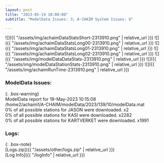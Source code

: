 ```yaml
---
layout: post
title: "2023-05-19 10:00:00"
subtitle: "ModelData Issues: 3; A-CHAIM System Issues: 0"

---
```


![]({{ "/assets/img/achaimDataStatsShort-2313910.png" | relative_url }})
![]({{ "/assets/img/achaimDataStatsLong00-2313910.png" | relative_url }})
![]({{ "/assets/img/achaimDataStatsLong01-2313910.png" | relative_url }})
![]({{ "/assets/img/achaimDataStatsLong02-2313910.png" | relative_url }})
![]({{ "/assets/img/modelDataDataStats-2313910.png" | relative_url }})
![]({{ "/assets/img/modelDataStationStats-2313910.png" | relative_url }})
![]({{ "/assets/img/achaimRunTime-2313910.png" | relative_url }})


### ModelData Issues:  
  
{: .box-warning}  
 ModelData report for 19-May-2023 10:15:08   
 /home2/achaim1/A-CHAIM/modelData/2023/139/10/modelData.mat   
 0% of all possible stations for JASON were downloaded. x2   
 0% of all possible stations for KASI were downloaded. x2282   
 0% of all possible stations for KARTVERKET were downloaded. x1991   
  


### Logs:  
  
{: .box-note}  
[Logs.zip]({{ "/assets/other/logs.zip" | relative_url }})  
[Log Info]({{ "/logInfo" | relative_url }})  
